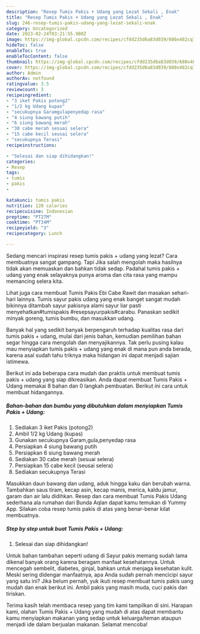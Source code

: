 ```yaml
---
description: "Resep Tumis Pakis + Udang yang Lezat Sekali , Enak"
title: "Resep Tumis Pakis + Udang yang Lezat Sekali , Enak"
slug: 246-resep-tumis-pakis-udang-yang-lezat-sekali-enak
category: Uncategorized
date: 2023-02-24T03:21:55.900Z
image: https://img-global.cpcdn.com/recipes/cfdd235d6a83d039/680x482cq70/tumis-pakis-udang-foto-resep-utama.jpg
hideToc: false
enableToc: true
enableTocContent: false
thumbnail: https://img-global.cpcdn.com/recipes/cfdd235d6a83d039/680x482cq70/tumis-pakis-udang-foto-resep-utama.jpg
cover: https://img-global.cpcdn.com/recipes/cfdd235d6a83d039/680x482cq70/tumis-pakis-udang-foto-resep-utama.jpg
author: Admin
authorAv: notfound
ratingvalue: 3.5
reviewcount: 3
recipeingredient:
- "3 iket Pakis potong2"
- "1/2 kg Udang kupas"
- "secukupnya Garamgulapenyedap rasa"
- "4 siung bawang putih"
- "6 siung bawang merah"
- "30 cabe merah sesuai selera"
- "15 cabe kecil seusai selera"
- "secukupnya Terasi"
recipeinstructions:

- "Selesai dan siap dihidangkan!"
categories:
- Resep
tags:
- tumis
- pakis
- 

katakunci: tumis pakis  
nutrition: 120 calories
recipecuisine: Indonesian
preptime: "PT27M"
cooktime: "PT34M"
recipeyield: "3"
recipecategory: Lunch

---
```



Sedang mencari inspirasi resep tumis pakis + udang yang lezat? Cara membuatnya sangat gampang. Tapi Jika salah mengolah maka hasilnya tidak akan memuaskan dan bahkan tidak sedap. Padahal tumis pakis + udang yang enak selayaknya punya aroma dan cita rasa yang mampu memancing selera kita.


Lihat juga cara membuat Tumis Pakis Ebi Cabe Rawit dan masakan sehari-hari lainnya. Tumis sayur pakis udang yang enak banget sangat mudah bikinnya ditambah sayur pakisnya alami sayur liar pasti menyehatkan#tumispakis #resepsayurpakis#carabu. Panaskan sedikit minyak goreng, tumis bumbu, dan masukkan udang.

Banyak hal yang sedikit banyak berpengaruh terhadap kualitas rasa dari tumis pakis + udang, mulai dari jenis bahan, kemudian pemilihan bahan segar hingga cara mengolah dan menyajikannya. Tak perlu pusing kalau mau menyiapkan tumis pakis + udang yang enak di mana pun anda berada, karena asal sudah tahu triknya maka hidangan ini dapat menjadi sajian istimewa.


Berikut ini ada beberapa cara mudah dan praktis untuk membuat tumis pakis + udang yang siap dikreasikan. Anda dapat membuat Tumis Pakis + Udang memakai 8 bahan dan 0 langkah pembuatan. Berikut ini cara untuk membuat hidangannya.

<!--inarticleads1-->

##### Bahan-bahan dan bumbu yang dibutuhkan dalam menyiapkan Tumis Pakis + Udang:

1. Sediakan 3 iket Pakis (potong2)
1. Ambil 1/2 kg Udang (kupas)
1. Gunakan secukupnya Garam,gula,penyedap rasa
1. Persiapkan 4 siung bawang putih
1. Persiapkan 6 siung bawang merah
1. Sediakan 30 cabe merah (sesuai selera)
1. Persiapkan 15 cabe kecil (seusai selera)
1. Sediakan secukupnya Terasi


Masukkan daun bawang dan udang, aduk hingga kaku dan berubah warna. Tambahkan saus tiram, kecap asin, kecap manis, merica, kaldu jamur, garam dan air lalu didihkan. Resep dan cara membuat Tumis Pakis Udang sederhana ala rumahan dari Bunda Aqlan dapat kamu temukan di Yummy App. Silakan coba resep tumis pakis di atas yang benar-benar kilat membuatnya. 

<!--inarticleads2-->

##### Step by step untuk buat Tumis Pakis + Udang:


1. Selesai dan siap dihidangkan!

Untuk bahan tambahan seperti udang di Sayur pakis memang sudah lama dikenal banyak orang karena beragam manfaat kesehatannya. Untuk mencegah sembelit, diabetes, ginjal, bahkan untuk menjaga kesehatan kulit. Meski sering didengar manfaatnya, apa Anda sudah pernah mencicipi sayur yang satu ini? Jika belum pernah, yuk ikuti resep membuat tumis pakis uang mudah dan enak berikut ini. Ambil pakis yang masih muda, cuci pakis dan tiriskan. 

Terima kasih telah membaca resep yang tim kami tampilkan di sini. Harapan kami, olahan Tumis Pakis + Udang yang mudah di atas dapat membantu kamu menyiapkan makanan yang sedap untuk keluarga/teman ataupun menjadi ide dalam berjualan makanan. Selamat mencoba!
